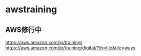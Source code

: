 # awstraining

## AWS修行中
https://aws.amazon.com/jp/training/
https://aws.amazon.com/jp/training/digital/?th=tile&tile=ways


